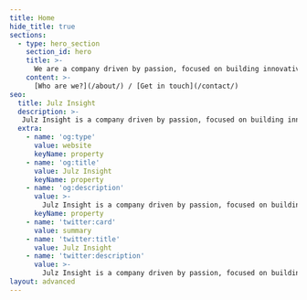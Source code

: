 ```yaml
---
title: Home
hide_title: true
sections:
  - type: hero_section
    section_id: hero
    title: >-
      We are a company driven by passion, focused on building innovative and impactful products, brands, experiences and solutions.
    content: >-
      [Who are we?](/about/) / [Get in touch](/contact/)
seo:
  title: Julz Insight
  description: >-
   Julz Insight is a company driven by passion, focused on building innovative and impactful products, brands, experiences and solutions.
  extra:
    - name: 'og:type'
      value: website
      keyName: property
    - name: 'og:title'
      value: Julz Insight
      keyName: property
    - name: 'og:description'
      value: >-
        Julz Insight is a company driven by passion, focused on building innovative and impactful products, brands, experiences and solutions
      keyName: property
    - name: 'twitter:card'
      value: summary
    - name: 'twitter:title'
      value: Julz Insight
    - name: 'twitter:description'
      value: >-
        Julz Insight is a company driven by passion, focused on building innovative and impactful products, brands, experiences and solutions
layout: advanced
---
```

